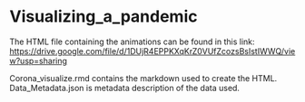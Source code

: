 # Visualizing_a_pandemic
The HTML file containing the animations can be found in this link: https://drive.google.com/file/d/1DUjR4EPPKXqKrZ0VUfZcozsBsIstIWWQ/view?usp=sharing

Corona_visualize.rmd contains the markdown used to create the HTML.
Data_Metadata.json is metadata description of the data used.
